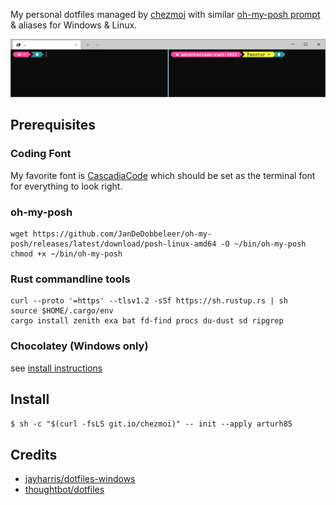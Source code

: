 My personal dotfiles managed by [chezmoi](https://www.chezmoi.io/) with similar [oh-my-posh prompt](https://ohmyposh.dev/docs/linux) & aliases for Windows & Linux.

![Screenshot with Windows Terminal](screenshot.png?raw=true "Screenshot with Windows Terminal")

Prerequisites
-------------

### Coding Font

My favorite font is [CascadiaCode](https://www.nerdfonts.com/font-downloads) which should be set as the terminal font for everything to look right.


### oh-my-posh

```
wget https://github.com/JanDeDobbeleer/oh-my-posh/releases/latest/download/posh-linux-amd64 -O ~/bin/oh-my-posh
chmod +x ~/bin/oh-my-posh
```

### Rust commandline tools

```
curl --proto '=https' --tlsv1.2 -sSf https://sh.rustup.rs | sh
source $HOME/.cargo/env
cargo install zenith exa bat fd-find procs du-dust sd ripgrep
```

### Chocolatey (Windows only)

see [install instructions](https://chocolatey.org/install)

Install
-------

`$ sh -c "$(curl -fsLS git.io/chezmoi)" -- init --apply arturh85`


Credits
-------

- [jayharris/dotfiles-windows](https://github.com/jayharris/dotfiles-windows)
- [thoughtbot/dotfiles](https://github.com/thoughtbot/dotfiles)

